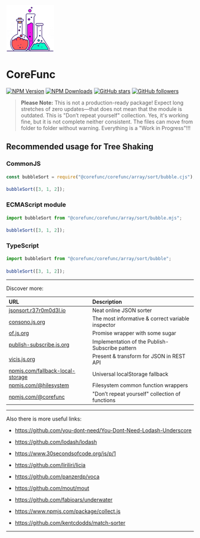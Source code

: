 ![CoreFunc](docs/img/logo_128.png?raw=true "CoreFunc")

# CoreFunc

[![NPM Version](https://img.shields.io/npm/v/@corefunc/corefunc.svg?style=flat)]()
[![NPM Downloads](https://img.shields.io/npm/dt/@corefunc/corefunc.svg?style=flat)]()
[![GitHub stars](https://img.shields.io/github/stars/corefunc/corefunc.svg?style=social&label=Star)](https://github.com/corefunc/corefunc)
[![GitHub followers](https://img.shields.io/github/followers/r37r0m0d3l.svg?style=social&label=Follow)](https://github.com/r37r0m0d3l)

> **Please Note:** This is not a production-ready package! Expect long stretches of zero updates—that does not mean that the module is outdated. This is "Don’t repeat yourself" collection. Yes, it's working fine, but it is not complete neither consistent. The files can move from folder to folder without warning. Everything is a "Work in Progress"!!!

## Recommended usage for Tree Shaking

### CommonJS

```javascript
const bubbleSort = require("@corefunc/corefunc/array/sort/bubble.cjs");

bubbleSort([3, 1, 2]);
```

### ECMAScript module

```javascript
import bubbleSort from "@corefunc/corefunc/array/sort/bubble.mjs";

bubbleSort([3, 1, 2]);
```

### TypeScript

```javascript
import bubbleSort from "@corefunc/corefunc/array/sort/bubble";

bubbleSort([3, 1, 2]);
```

---

Discover more:

| URL | Description |
|:---|:---|
| [jsonsort.r37r0m0d3l.io](https://r37r0m0d3l.github.io/json_sort) | Neat online JSON sorter |
| [consono.js.org](https://consono.js.org) | The most informative & correct variable inspector |
| [of.js.org](https://of.js.org) | Promise wrapper with some sugar |
| [publish-subscribe.js.org](https://publish-subscribe.js.org) | Implementation of the Publish-Subscribe pattern |
| [vicis.js.org](https://vicis.js.org) | Present & transform for JSON in REST API |
| [npmjs.com/fallback-local-storage](https://npmjs.com/package/fallback-local-storage) | Universal localStorage fallback |
| [npmjs.com/@hilesystem](https://npmjs.com/package/@hilesystem/local) | Filesystem common function wrappers |
| [npmjs.com/@corefunc](https://npmjs.com/package/@corefunc/corefunc) | "Don’t repeat yourself" collection of functions |

---

Also there is more useful links:

-   https://github.com/you-dont-need/You-Dont-Need-Lodash-Underscore

-   https://github.com/lodash/lodash

-   https://www.30secondsofcode.org/js/p/1

-   https://github.com/liriliri/licia

-   https://github.com/panzerdp/voca

-   https://github.com/mout/mout

-   https://github.com/fabioars/underwater

-   https://www.npmjs.com/package/collect.js

-   https://github.com/kentcdodds/match-sorter

---
